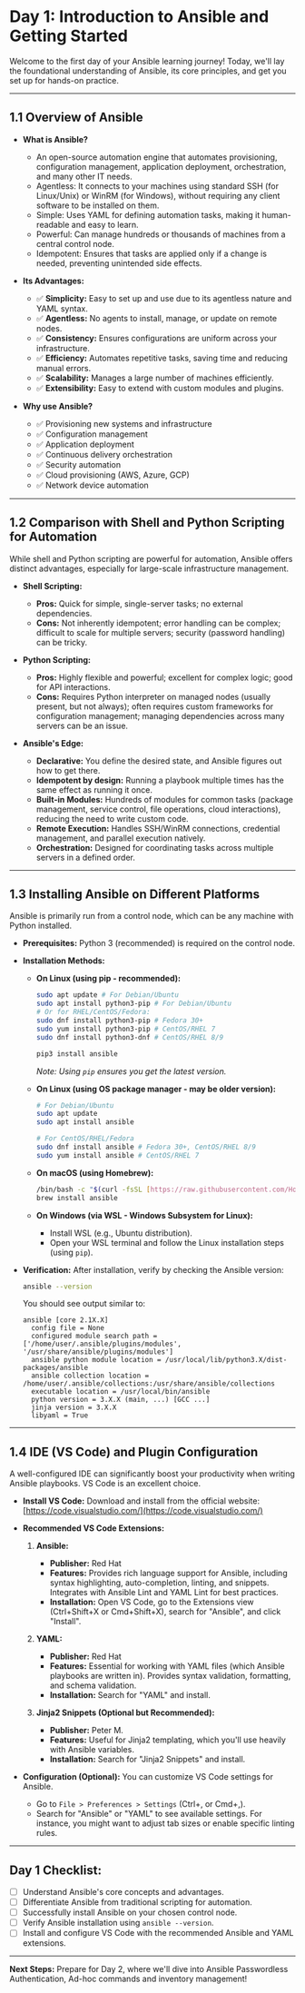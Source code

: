 # Day 1: Introduction to Ansible and Getting Started

Welcome to the first day of your Ansible learning journey! Today, we'll lay the foundational understanding of Ansible, its core principles, and get you set up for hands-on practice.

---

## 1.1 Overview of Ansible

* **What is Ansible?**
    * An open-source automation engine that automates provisioning, configuration management, application deployment, orchestration, and many other IT needs.
    * Agentless: It connects to your machines using standard SSH (for Linux/Unix) or WinRM (for Windows), without requiring any client software to be installed on them.
    * Simple: Uses YAML for defining automation tasks, making it human-readable and easy to learn.
    * Powerful: Can manage hundreds or thousands of machines from a central control node.
    * Idempotent: Ensures that tasks are applied only if a change is needed, preventing unintended side effects.

* **Its Advantages:**
    - ✅ **Simplicity:** Easy to set up and use due to its agentless nature and YAML syntax.
    - ✅ **Agentless:** No agents to install, manage, or update on remote nodes.
    - ✅ **Consistency:** Ensures configurations are uniform across your infrastructure.
    - ✅ **Efficiency:** Automates repetitive tasks, saving time and reducing manual errors.
    - ✅ **Scalability:** Manages a large number of machines efficiently.
    - ✅ **Extensibility:** Easy to extend with custom modules and plugins.

* **Why use Ansible?**
   - ✅ Provisioning new systems and infrastructure
   - ✅ Configuration management
   - ✅ Application deployment
   - ✅ Continuous delivery orchestration
   - ✅ Security automation
   - ✅ Cloud provisioning (AWS, Azure, GCP)
   - ✅ Network device automation

---

## 1.2 Comparison with Shell and Python Scripting for Automation

While shell and Python scripting are powerful for automation, Ansible offers distinct advantages, especially for large-scale infrastructure management.

* **Shell Scripting:**
    * **Pros:** Quick for simple, single-server tasks; no external dependencies.
    * **Cons:** Not inherently idempotent; error handling can be complex; difficult to scale for multiple servers; security (password handling) can be tricky.

* **Python Scripting:**
    * **Pros:** Highly flexible and powerful; excellent for complex logic; good for API interactions.
    * **Cons:** Requires Python interpreter on managed nodes (usually present, but not always); often requires custom frameworks for configuration management; managing dependencies across many servers can be an issue.

* **Ansible's Edge:**
    * **Declarative:** You define the desired state, and Ansible figures out how to get there.
    * **Idempotent by design:** Running a playbook multiple times has the same effect as running it once.
    * **Built-in Modules:** Hundreds of modules for common tasks (package management, service control, file operations, cloud interactions), reducing the need to write custom code.
    * **Remote Execution:** Handles SSH/WinRM connections, credential management, and parallel execution natively.
    * **Orchestration:** Designed for coordinating tasks across multiple servers in a defined order.

---

## 1.3 Installing Ansible on Different Platforms

Ansible is primarily run from a control node, which can be any machine with Python installed.

* **Prerequisites:** Python 3 (recommended) is required on the control node.
* **Installation Methods:**

    * **On Linux (using pip - recommended):**
        ```bash
        sudo apt update # For Debian/Ubuntu
        sudo apt install python3-pip # For Debian/Ubuntu
        # Or for RHEL/CentOS/Fedora:
        sudo dnf install python3-pip # Fedora 30+
        sudo yum install python3-pip # CentOS/RHEL 7
        sudo dnf install python3-dnf # CentOS/RHEL 8/9

        pip3 install ansible
        ```
        *Note: Using `pip` ensures you get the latest version.*

    * **On Linux (using OS package manager - may be older version):**
        ```bash
        # For Debian/Ubuntu
        sudo apt update
        sudo apt install ansible

        # For CentOS/RHEL/Fedora
        sudo dnf install ansible # Fedora 30+, CentOS/RHEL 8/9
        sudo yum install ansible # CentOS/RHEL 7
        ```

    * **On macOS (using Homebrew):**
        ```bash
        /bin/bash -c "$(curl -fsSL [https://raw.githubusercontent.com/Homebrew/install/HEAD/install.sh](https://raw.githubusercontent.com/Homebrew/install/HEAD/install.sh))"
        brew install ansible
        ```

    * **On Windows (via WSL - Windows Subsystem for Linux):**
        * Install WSL (e.g., Ubuntu distribution).
        * Open your WSL terminal and follow the Linux installation steps (using `pip`).

* **Verification:**
    After installation, verify by checking the Ansible version:
    ```bash
    ansible --version
    ```
    You should see output similar to:
    ```
    ansible [core 2.1X.X]
      config file = None
      configured module search path = ['/home/user/.ansible/plugins/modules', '/usr/share/ansible/plugins/modules']
      ansible python module location = /usr/local/lib/python3.X/dist-packages/ansible
      ansible collection location = /home/user/.ansible/collections:/usr/share/ansible/collections
      executable location = /usr/local/bin/ansible
      python version = 3.X.X (main, ...) [GCC ...]
      jinja version = 3.X.X
      libyaml = True
    ```

---

## 1.4 IDE (VS Code) and Plugin Configuration

A well-configured IDE can significantly boost your productivity when writing Ansible playbooks. VS Code is an excellent choice.

* **Install VS Code:**
    Download and install from the official website: [https://code.visualstudio.com/](https://code.visualstudio.com/)

* **Recommended VS Code Extensions:**

    1.  **Ansible:**
        * **Publisher:** Red Hat
        * **Features:** Provides rich language support for Ansible, including syntax highlighting, auto-completion, linting, and snippets. Integrates with Ansible Lint and YAML Lint for best practices.
        * **Installation:** Open VS Code, go to the Extensions view (Ctrl+Shift+X or Cmd+Shift+X), search for "Ansible", and click "Install".

    2.  **YAML:**
        * **Publisher:** Red Hat
        * **Features:** Essential for working with YAML files (which Ansible playbooks are written in). Provides syntax validation, formatting, and schema validation.
        * **Installation:** Search for "YAML" and install.

    3.  **Jinja2 Snippets (Optional but Recommended):**
        * **Publisher:** Peter M.
        * **Features:** Useful for Jinja2 templating, which you'll use heavily with Ansible variables.
        * **Installation:** Search for "Jinja2 Snippets" and install.

* **Configuration (Optional):**
    You can customize VS Code settings for Ansible.
    * Go to `File > Preferences > Settings` (Ctrl+, or Cmd+,).
    * Search for "Ansible" or "YAML" to see available settings. For instance, you might want to adjust tab sizes or enable specific linting rules.

---

## Day 1 Checklist:

* [ ] Understand Ansible's core concepts and advantages.
* [ ] Differentiate Ansible from traditional scripting for automation.
* [ ] Successfully install Ansible on your chosen control node.
* [ ] Verify Ansible installation using `ansible --version`.
* [ ] Install and configure VS Code with the recommended Ansible and YAML extensions.

---

**Next Steps:**
Prepare for Day 2, where we'll dive into Ansible Passwordless Authentication, Ad-hoc commands and inventory management!
